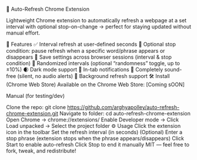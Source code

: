 🚀 Auto-Refresh Chrome Extension

Lightweight Chrome extension to automatically refresh a webpage at a set interval with optional stop-on-change → perfect for staying updated without manual effort.

🔧 Features
✅ Interval refresh at user-defined seconds
🛑 Optional stop condition: pause refresh when a specific word/phrase appears or disappears
🔄 Save settings across browser sessions (interval & stop condition)
🎲 Randomized intervals (optional “randomness” toggle, up to ±10%)
🌒 Dark mode support
📨 In-tab notifications
🎻 Completely sound-free (silent, no audio alerts)
🦎 Background refresh support
🛠 Install (Chrome Web Store)
Available on the Chrome Web Store: [Coming sOON]

Manual (for testing/dev)

Clone the repo:
git clone https://github.com/arghyapolley/auto-refresh-chrome-extension.git
Navigate to folder:
cd auto-refresh-chrome-extension
Open Chrome → chrome://extensions/
Enable Developer mode → Click Load unpacked → Select the project folder
⚙️ Usage
Click the extension icon in the toolbar
Set the refresh interval (in seconds)
(Optional) Enter a stop phrase (extension stops when the phrase appears/disappears)
Click Start to enable auto-refresh
Click Stop to end it manually
MIT — feel free to fork, tweak, and redistribute!
